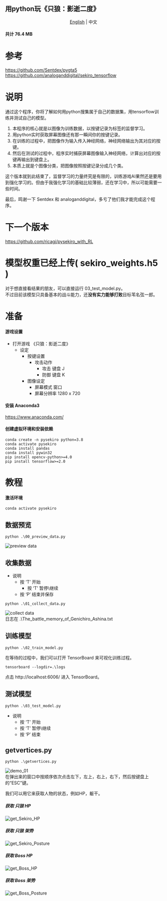 ## 用python玩《只狼：影逝二度》

<p align="center">
    <a href="https://github.com/ricagj/pysekiro/blob/main/README.md">English</a>
    | 
    <a>中文</a>
</p>

#### 共计 76.4 MB

# 参考
https://github.com/Sentdex/pygta5  
https://github.com/analoganddigital/sekiro_tensorflow  

# 说明

通过这个程序，你将了解如何用python搜集属于自己的数据集，用tensorflow训练并测试自己的模型。  

1. 本程序的核心就是以图像为训练数据，以按键记录为标签的监督学习。  
2. 用python实时获取屏幕图像还有那一瞬间你的按键记录。  
3. 在训练的过程中，把图像作为输入传入神经网络，神经网络输出为其对应的按键。  
4. 然后在测试的过程中，程序实时捕获屏幕图像输入神经网络，计算出对应的按键再输出到键盘上。  
5. 本质上就是个图像分类，把图像按照按键记录分成几个类。  

这个版本就到此结束了，监督学习的力量终究是有限的，训练游戏AI果然还是要用到强化学习的。但由于我强化学习的基础比较薄弱，还在学习中，所以可能需要一些时间。  

最后，鸣谢一下 Sentdex 和 analoganddigital，多亏了他们我才能完成这个程序。  

# 下一个版本
https://github.com/ricagj/pysekiro_with_RL  

# 模型权重已经上传( sekiro_weights.h5 )
对于想直接看结果的朋友，可以直接运行 03_test_model.py。  
不过目前该模型只具备基本的战斗能力，还**没有实力能够打败**目标苇名弦一郎。  

# 准备

#### 游戏设置

- 打开游戏 《只狼：影逝二度》
    - 设定
        - 按键设置
            - 攻击动作
                - 攻击    键盘    J
                - 防御    键盘    K
        - 图像设定
            - 屏幕模式    窗口
            - 屏幕分辨率    1280 x 720

#### 安装 Anaconda3
https://www.anaconda.com/  

#### 创建虚拟环境和安装依赖
~~~shell
conda create -n pysekiro python=3.8
conda activate pysekiro
conda install pandas
conda install pywin32
pip install opencv-python>=4.0
pip install tensorflow>=2.0
~~~

# 教程

#### 激活环境
~~~shell
conda activate pysekiro
~~~

## 数据预览
~~~shell
python .\00_preview_data.py
~~~
![preview data](./Toturial_gif/00_preview_data.gif)  

## 收集数据

- 说明
    - 按 ‘T’ 开始
        - 按 ‘T’ 暂停\继续
    - 按 ‘P’ 结束并保存

~~~shell
python .\01_collect_data.py
~~~
![collect data](./Toturial_gif/01_collect_data.gif)  
日志在 .\The_battle_memory_of_Genichiro_Ashina.txt  

## 训练模型
~~~shell
python .\02_train_model.py
~~~

在等待的过程中，我们可以打开 TensorBoard 来可视化训练过程。   
~~~ 
tensorboard --logdir=.\logs
~~~
点击 http://localhost:6006/ 进入 TensorBoard。  

## 测试模型
~~~shell
python .\03_test_model.py
~~~
- 说明
    - 按 ‘T’ 开始
    - 按 ‘T’ 暂停\继续
    - 按 ‘P’ 结束

## getvertices.py
~~~shell
python .\getvertices.py
~~~
![demo_01](./Toturial_gif/demo_01.gif)  
在弹出来的窗口中按顺序依次点击左下，左上，右上，右下，然后按键盘上的“ESC”键。  

我们可以用它来获取人物的状态，例如HP，躯干。  

##### 获取 只狼 HP
![get_Sekiro_HP](./Toturial_gif/get_Sekiro_HP.gif)  
##### 获取 只狼 架势
![get_Sekiro_Posture](./Toturial_gif/get_Sekiro_Posture.gif)  
##### 获取 Boss HP
![get_Boss_HP](./Toturial_gif/get_Boss_HP.gif)  
##### 获取 Boss 架势
![get_Boss_Posture](./Toturial_gif/get_Boss_Posture.gif)  